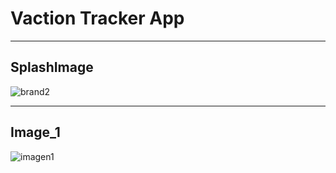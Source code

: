 # Vaction Tracker App
---

## SplashImage
![brand2](https://github.com/user-attachments/assets/2da0531d-2bd6-47a9-a0c0-ec4636e4748a)

---
## Image_1


![imagen1](https://github.com/user-attachments/assets/140451a3-bbe5-45ce-8fe8-5d2dd57bd1ab)
